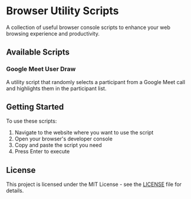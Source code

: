 # Browser Utility Scripts

A collection of useful browser console scripts to enhance your web browsing experience and productivity.

## Available Scripts

### Google Meet User Draw

A utility script that randomly selects a participant from a Google Meet call and highlights them in the participant list.

## Getting Started

To use these scripts:
1. Navigate to the website where you want to use the script
2. Open your browser's developer console
3. Copy and paste the script you need
4. Press Enter to execute

## License

This project is licensed under the MIT License - see the [LICENSE](LICENSE) file for details.

